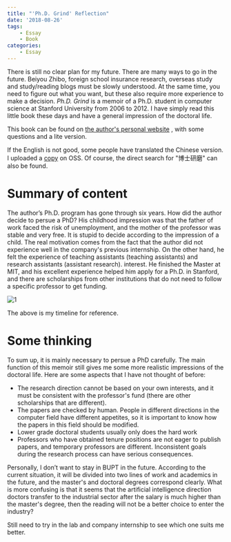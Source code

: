 ```yaml
---
title: "'Ph.D. Grind' Reflection"
date: '2018-08-26'
tags:
    - Essay
    - Book
categories:
    - Essay
---
```


There is still no clear plan for my future. There are many ways to go in the future. Beiyou Zhibo, foreign school insurance research, overseas study and study/reading blogs must be slowly understood. At the same time, you need to figure out what you want, but these also require more experience to make a decision. *Ph.D. Grind* is a memoir of a Ph.D. student in computer science at Stanford University from 2006 to 2012. I have simply read this little book these days and have a general impression of the doctoral life.

<!-- more -->

This book can be found on [the author's personal website](http://pgbovine.net/PhD-memoir.htm) , with some questions and a lite version.

If the English is not good, some people have translated the Chinese version. I uploaded a [copy](https://source-bed.oss-cn-beijing.aliyuncs.com/files/%E5%8D%9A%E5%A3%AB%E7%A0%94%E7%A3%A8.pdf) on OSS. Of course, the direct search for "博士研磨" can also be found.

# Summary of content

The author’s Ph.D. program has gone through six years. How did the author decide to persue a PhD? His childhood impression was that the father of work faced the risk of unemployment, and the mother of the professor was stable and very free. It is stupid to decide according to the impression of a child. The real motivation comes from the fact that the author did not experience well in the company's previous internship. On the other hand, he felt the experience of teaching assistants (teaching assistants) and research assistants (assistant research). interest. He finished the Master at MIT, and his excellent experience helped him apply for a Ph.D. in Stanford, and there are scholarships from other institutions that do not need to follow a specific professor to get funding.

![1](https://sine-img-bed.oss-cn-beijing.aliyuncs.com/autoup/phd-grind-timeline.svg)

The above is my timeline for reference.

# Some thinking

To sum up, it is mainly necessary to persue a PhD carefully. The main function of this memoir still gives me some more realistic impressions of the doctoral life. Here are some aspects that I have not thought of before:

- The research direction cannot be based on your own interests, and it must be consistent with the professor's fund (there are other scholarships that are different).
- The papers are checked by human. People in different directions in the computer field have different appetites, so it is important to know how the papers in this field should be modified.
- Lower grade doctoral students usually only does the hard work
- Professors who have obtained tenure positions are not eager to publish papers, and temporary professors are different. Inconsistent goals during the research process can have serious consequences.

Personally, I don’t want to stay in BUPT in the future. According to the current situation, it will be divided into two lines of work and academics in the future, and the master's and doctoral degrees correspond clearly. What is more confusing is that it seems that the artificial intelligence direction doctors transfer to the industrial sector after the salary is much higher than the master's degree, then the reading will not be a better choice to enter the industry?

Still need to try in the lab and company internship to see which one suits me better.
